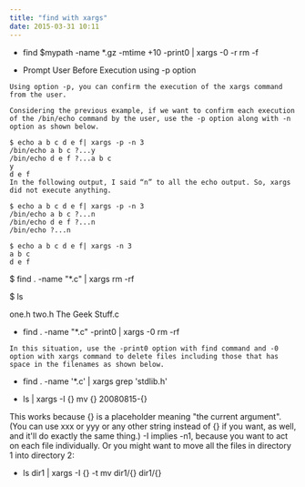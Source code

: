 ```yaml
---
title: "find with xargs"
date: 2015-03-31 10:11
---
```




- find $mypath -name *.gz -mtime +10 -print0 | xargs -0 -r rm -f


- Prompt User Before Execution using -p option

```
Using option -p, you can confirm the execution of the xargs command from the user.

Considering the previous example, if we want to confirm each execution of the /bin/echo command by the user, use the -p option along with -n option as shown below.

$ echo a b c d e f| xargs -p -n 3
/bin/echo a b c ?...y
/bin/echo d e f ?...a b c
y
d e f
In the following output, I said “n” to all the echo output. So, xargs did not execute anything.

$ echo a b c d e f| xargs -p -n 3
/bin/echo a b c ?...n
/bin/echo d e f ?...n
/bin/echo ?...n
``` 

```
$ echo a b c d e f| xargs -n 3
a b c
d e f
```

$ find . -name "*.c" | xargs rm -rf

$ ls

one.h  two.h  The Geek Stuff.c


- find . -name "*.c" -print0 | xargs -0 rm -rf

```
In this situation, use the -print0 option with find command and -0 option with xargs command to delete files including those that has space in the filenames as shown below.
```
- find . -name '*.c' | xargs grep 'stdlib.h'


- ls | xargs -I {} mv {} 20080815-{}

This works because {} is a placeholder meaning "the current argument". (You can use xxx or yyy or any other string instead of {} if you want, as well, and it'll do exactly the same thing.) -I implies -n1, because you want to act on each file individually.
Or you might want to move all the files in directory 1 into directory 2:

- ls dir1 | xargs -I {} -t mv dir1/{} dir1/{}